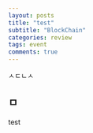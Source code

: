 ```yaml
---
layout: posts
title: "test"
subtitle: "BlockChain"
categories: review
tags: event
comments: true
---
```


ㅅㄷㄴㅅ

## ㅁ

test
